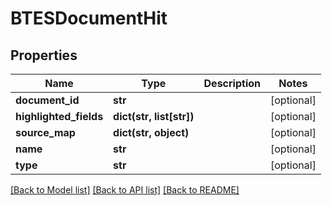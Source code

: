 # BTESDocumentHit

## Properties
Name | Type | Description | Notes
------------ | ------------- | ------------- | -------------
**document_id** | **str** |  | [optional] 
**highlighted_fields** | **dict(str, list[str])** |  | [optional] 
**source_map** | **dict(str, object)** |  | [optional] 
**name** | **str** |  | [optional] 
**type** | **str** |  | [optional] 

[[Back to Model list]](../README.md#documentation-for-models) [[Back to API list]](../README.md#documentation-for-api-endpoints) [[Back to README]](../README.md)


